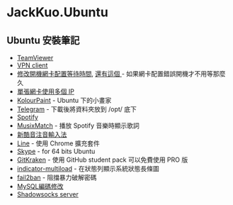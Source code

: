 # JackKuo.Ubuntu

## Ubuntu 安裝筆記

- [TeamViewer](https://askubuntu.com/questions/362951/installed-teamviewer-using-a-64-bit-system-but-i-get-a-dependency-error/363083#363083)
- [VPN client](https://askubuntu.com/questions/760664/ubuntu-16-04-openvpn)
- [修改開機網卡配置等待時間](http://www.chayetu.net/view.asp?id=241), [還有這個 ](https://imhugh.com/post/ubuntu-network-settings-in-virtualbox.html) - 如果網卡配置錯誤開機才不用等那麼久
- [單張網卡使用多個 IP](http://www.arthurtoday.com/2015/04/ubuntu-binding-multiple-ip-address-on-one-network-interface.html)
- [KolourPaint](http://dontpkme.blogspot.tw/2014/08/ubuntu-painter-kolourpaint.html) - Ubuntu 下的小畫家
- [Telegram](https://desktop.telegram.org/) - 下載後將資料夾放到 /opt/ 底下
- [Spotify](https://www.spotify.com/tw/download/linux/)
- [MusixMatch](https://about.musixmatch.com/apps/) - 播放 Spotify 音樂時顯示歌詞
- [新酷音注音輸入法](http://chewing.im/download.html)
- [Line](https://chrome.google.com/webstore/detail/line/menkifleemblimdogmoihpfopnplikde?hl=zh-TW) - 使用 Chrome 擴充套件
- [Skype](https://askubuntu.com/questions/7498/how-do-i-install-skype/932189#932189) - for 64 bits Ubuntu
- [GitKraken](https://www.gitkraken.com/) - 使用 GitHub student pack 可以免費使用 PRO 版
- [indicator-multiload](http://www.noobslab.com/2012/02/install-indicator-multiload-in-ubuntu.html) - 在狀態列顯示系統狀態長條圖
- [fail2ban](http://www.shunze.info/forum/thread.php?threadid=1889&boardid=3&sid=e1e02be23bf8adf2ba4bf92be652791b) - 阻擋暴力破解密碼
 - [MySQL編碼修改](http://stackoverflow.max-everyday.com/2017/08/mysql-etcmy-cnf/)
 - [Shadowsocks server](https://gist.github.com/nathanielove/40c1dcac777e64ceeb63d8296d263d6d)
